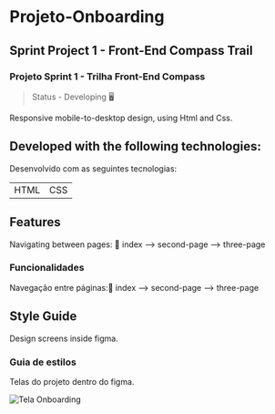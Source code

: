 # Projeto-Onboarding
## Sprint Project 1 - Front-End Compass Trail 
### Projeto Sprint 1 - Trilha Front-End Compass

> Status - Developing  🖥️

Responsive mobile-to-desktop design, using Html and Css.



## Developed with the following technologies:
Desenvolvido com as seguintes tecnologias:

<table>
 <tr>
  <td>HTML</td>
  <td>CSS</td>
 </tr>
</table>

## Features
Navigating between pages: 📑
index --> second-page --> three-page

### Funcionalidades
Navegação entre páginas:📑
index --> second-page --> three-page


## Style Guide
Design screens inside figma.

### Guia de estilos
Telas do projeto dentro do figma.

![Tela Onboarding ](https://user-images.githubusercontent.com/86250213/189251166-97e749fa-06c5-43ed-894c-c11d173a4629.png)


